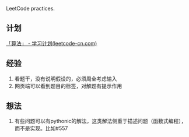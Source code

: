 LeetCode practices.

## 计划
[「算法」 - 学习计划(leetcode-cn.com)](https://leetcode-cn.com/study-plan/algorithms)

## 经验
1. 看题干，没有说明假设的，必须周全考虑输入
2. 网页端可以看到题目的标签，对解题有提示作用

## 想法
1. 有些问题可以有pythonic的解法，这类解法侧重于描述问题（函数式编程），而不是实现。比如#557
